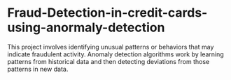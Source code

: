 # Fraud-Detection-in-credit-cards-using-anormaly-detection
This project involves identifying unusual patterns or behaviors that may indicate fraudulent activity. Anomaly detection algorithms work by learning patterns from historical data and then detecting deviations from those patterns in new data.
